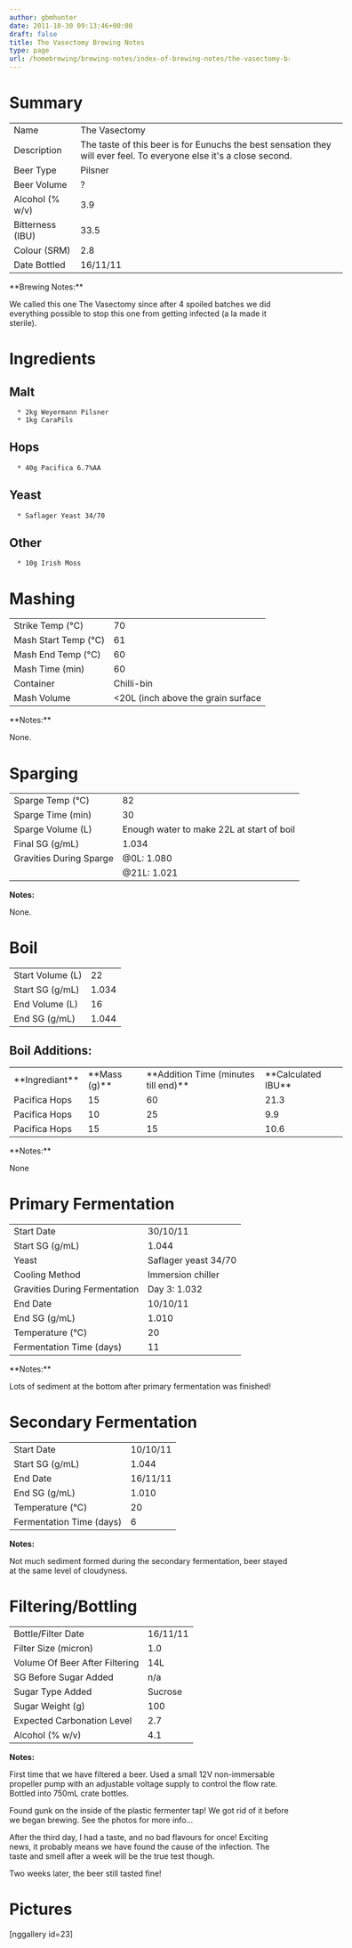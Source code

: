 ```yaml
---
author: gbmhunter
date: 2011-10-30 09:13:46+00:00
draft: false
title: The Vasectomy Brewing Notes
type: page
url: /homebrewing/brewing-notes/index-of-brewing-notes/the-vasectomy-brewing-notes
---
```


# Summary


<table style="width: 600px;" border="0" >
<tbody >
<tr >

<td >Name
</td>

<td >The Vasectomy
</td>
</tr>
<tr >

<td >Description
</td>

<td >The taste of this beer is for Eunuchs the best sensation they will ever feel. To everyone else it's a close second.
</td>
</tr>
<tr >

<td >Beer Type
</td>

<td >Pilsner
</td>
</tr>
<tr >

<td >Beer Volume
</td>

<td >?
</td>
</tr>
<tr >

<td >Alcohol (% w/v)
</td>

<td >3.9
</td>
</tr>
<tr >

<td >Bitterness (IBU)
</td>

<td >33.5
</td>
</tr>
<tr >

<td >Colour (SRM)
</td>

<td >2.8
</td>
</tr>
<tr >

<td >Date Bottled
</td>

<td >16/11/11
</td>
</tr>
</tbody>
</table>
**Brewing Notes:**




We called this one The Vasectomy since after 4 spoiled batches we did everything possible to stop this one from getting infected (a la made it sterile).


# Ingredients




## Malt





	  * 2kg Weyermann Pilsner
	  * 1kg CaraPils



## Hops





	  * 40g Pacifica 6.7%AA



## Yeast








	  * Saflager Yeast 34/70






## Other





	  * 10g Irish Moss



# Mashing








<table style="width: 600px;" border="0" >
<tbody >
<tr >

<td >Strike Temp (°C)
</td>

<td >70
</td>
</tr>
<tr >

<td >Mash Start Temp (°C)
</td>

<td >61
</td>
</tr>
<tr >

<td >Mash End Temp (°C)
</td>

<td >60
</td>
</tr>
<tr >

<td >Mash Time (min)
</td>

<td >60
</td>
</tr>
<tr >

<td >Container
</td>

<td >Chilli-bin
</td>
</tr>
<tr >

<td >Mash Volume
</td>

<td > <20L (inch above the grain surface
</td>
</tr>
</tbody>
</table>
**Notes:**

None.


# Sparging


<table style="width: 600px;" border="0" >
<tbody >
<tr >

<td >Sparge Temp (°C)
</td>

<td >82
</td>
</tr>
<tr >

<td >Sparge Time (min)
</td>

<td >30
</td>
</tr>
<tr >

<td >Sparge Volume (L)
</td>

<td >Enough water to make 22L at start of boil
</td>
</tr>
<tr >

<td >Final SG (g/mL)
</td>

<td >1.034
</td>
</tr>
<tr >

<td >Gravities During Sparge
</td>

<td >@0L: 1.080
</td>
</tr>
<tr >

<td >
</td>

<td >@21L: 1.021
</td>
</tr>
</tbody>
</table>







**Notes:**

None.


# Boil


<table style="width: 600px;" border="0" >
<tbody >
<tr >

<td >Start Volume (L)
</td>

<td >22
</td>
</tr>
<tr >

<td >Start SG (g/mL)
</td>

<td >1.034
</td>
</tr>
<tr >

<td >End Volume (L)
</td>

<td >16
</td>
</tr>
<tr >

<td >End SG (g/mL)
</td>

<td >1.044
</td>
</tr>
</tbody>
</table>








## Boil Additions:


<table style="width: 600px;" border="0" >
<tbody >
<tr >

<td >**Ingrediant**
</td>

<td >**Mass (g)**
</td>

<td >**Addition Time (minutes till end)**
</td>

<td >**Calculated IBU**
</td>
</tr>
<tr >

<td >Pacifica Hops
</td>

<td >15
</td>

<td >60
</td>

<td >21.3
</td>
</tr>
<tr >

<td >Pacifica Hops
</td>

<td >10
</td>

<td >25
</td>

<td >9.9
</td>
</tr>
<tr >

<td >Pacifica Hops
</td>

<td >15
</td>

<td >15
</td>

<td >10.6
</td>
</tr>
</tbody>
</table>
**Notes:**

None


# Primary Fermentation


<table style="width: 600px;" border="0" >
<tbody >
<tr >

<td >Start Date
</td>

<td >30/10/11
</td>
</tr>
<tr >

<td >Start SG (g/mL)
</td>

<td >1.044
</td>
</tr>
<tr >

<td >Yeast
</td>

<td >Saflager yeast 34/70
</td>
</tr>
<tr >

<td >Cooling Method
</td>

<td >Immersion chiller
</td>
</tr>
<tr >

<td >Gravities During Fermentation
</td>

<td >Day 3: 1.032
</td>
</tr>
<tr >

<td >End Date
</td>

<td > 10/10/11
</td>
</tr>
<tr >

<td >End SG (g/mL)
</td>

<td > 1.010
</td>
</tr>
<tr >

<td >Temperature (°C)
</td>

<td > 20
</td>
</tr>
<tr >

<td >Fermentation Time (days)
</td>

<td > 11
</td>
</tr>
</tbody>
</table>
**Notes:**

Lots of sediment at the bottom after primary fermentation was finished!


# Secondary Fermentation


<table style="width: 600px;" border="0" >
<tbody >
<tr >

<td >Start Date
</td>

<td >10/10/11
</td>
</tr>
<tr >

<td >Start SG (g/mL)
</td>

<td >1.044
</td>
</tr>
<tr >

<td >End Date
</td>

<td > 16/11/11
</td>
</tr>
<tr >

<td >End SG (g/mL)
</td>

<td > 1.010
</td>
</tr>
<tr >

<td >Temperature (°C)
</td>

<td > 20
</td>
</tr>
<tr >

<td >Fermentation Time (days)
</td>

<td > 6
</td>
</tr>
</tbody>
</table>





**Notes:**




Not much sediment formed during the secondary fermentation, beer stayed at the same level of cloudyness.







# Filtering/Bottling


<table style="width: 600px;" border="0" >
<tbody >
<tr >

<td >Bottle/Filter Date
</td>

<td >16/11/11
</td>
</tr>
<tr >

<td >Filter Size (micron)
</td>

<td >1.0
</td>
</tr>
<tr >

<td >Volume Of Beer After Filtering
</td>

<td >14L
</td>
</tr>
<tr >

<td >SG Before Sugar Added
</td>

<td >n/a
</td>
</tr>
<tr >

<td >Sugar Type Added
</td>

<td >Sucrose
</td>
</tr>
<tr >

<td >Sugar Weight (g)
</td>

<td >100
</td>
</tr>
<tr >

<td >Expected Carbonation Level
</td>

<td >2.7
</td>
</tr>
<tr >

<td >Alcohol (% w/v)
</td>

<td >4.1
</td>
</tr>
</tbody>
</table>


**Notes:**

First time that we have filtered a beer. Used a small 12V non-immersable propeller pump with an adjustable voltage supply to control the flow rate. Bottled into 750mL crate bottles.

Found gunk on the inside of the plastic fermenter tap! We got rid of it before we began brewing. See the photos for more info...

After the third day, I had a taste, and no bad flavours for once! Exciting news, it probably means we have found the cause of the infection. The taste and smell after a week will be the true test though.

Two weeks later, the beer still tasted fine!


# Pictures


[nggallery id=23]




